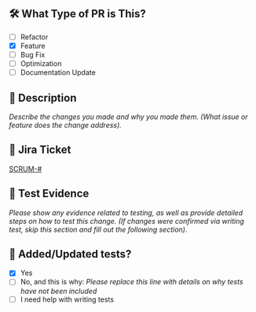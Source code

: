 ## 🛠️ What Type of PR is This?

- [ ] Refactor
- [x] Feature
- [ ] Bug Fix
- [ ] Optimization
- [ ] Documentation Update

## 📄 Description

_Describe the changes you made and why you made them. (What issue or feature does the change address)._

## 🔗 Jira Ticket

[SCRUM-#](https://swe4103-pm-board.atlassian.net/browse/SCRUM-#)

## 🧾 Test Evidence

_Please show any evidence related to testing, as well as provide detailed steps on how
to test this change. (If changes were confirmed via writing test, skip this section and fill
out the following section)._

## 🧪 Added/Updated tests?

- [x] Yes
- [ ] No, and this is why: _Please replace this line with details on why tests have not been included_
- [ ] I need help with writing tests
